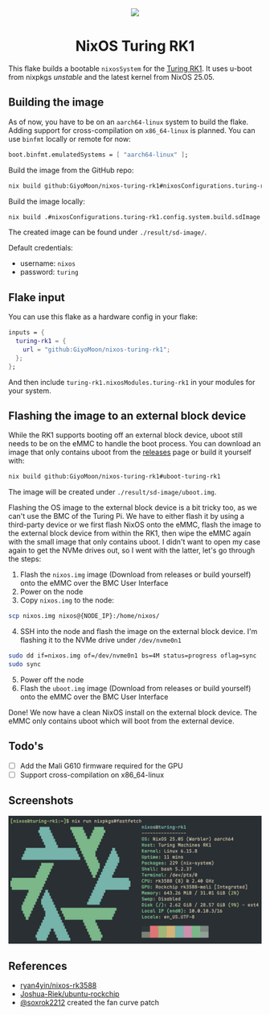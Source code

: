 <div align="center"><img src="assets/nixos.svg" width=200 /></div>
<h1 align="center">NixOS Turing RK1</h1>

This flake builds a bootable `nixosSystem` for the [Turing RK1](https://turingpi.com/product/turing-rk1/). It uses u-boot from nixpkgs _unstable_ and the latest kernel from NixOS 25.05.

## Building the image

As of now, you have to be on an `aarch64-linux` system to build the flake. Adding support for cross-compilation on `x86_64-linux` is planned. You can use `binfmt` locally or remote for now:

```nix
boot.binfmt.emulatedSystems = [ "aarch64-linux" ];
```

Build the image from the GitHub repo:

```bash
nix build github:GiyoMoon/nixos-turing-rk1#nixosConfigurations.turing-rk1.config.system.build.sdImage
```

Build the image locally:

```bash
nix build .#nixosConfigurations.turing-rk1.config.system.build.sdImage
```

The created image can be found under `./result/sd-image/`.

Default credentials:

- username: `nixos`
- password: `turing`

## Flake input

You can use this flake as a hardware config in your flake:

```nix
inputs = {
  turing-rk1 = {
    url = "github:GiyoMoon/nixos-turing-rk1";
  };
};
```

And then include `turing-rk1.nixosModules.turing-rk1` in your modules for your system.

## Flashing the image to an external block device

While the RK1 supports booting off an external block device, uboot still needs to be on the eMMC to handle the boot process. You can download an image that only contains uboot from the [releases](https://github.com/GiyoMoon/nixos-turing-rk1/releases) page or build it yourself with:

```bash
nix build github:GiyoMoon/nixos-turing-rk1#uboot-turing-rk1
```

The image will be created under `./result/sd-image/uboot.img`.

Flashing the OS image to the external block device is a bit tricky too, as we can't use the BMC of the Turing Pi. We have to either flash it by using a third-party device or we first flash NixOS onto the eMMC, flash the image to the external block device from within the RK1, then wipe the eMMC again with the small image that only contains uboot. I didn't want to open my case again to get the NVMe drives out, so I went with the latter, let's go through the steps:

1. Flash the `nixos.img` image (Download from releases or build yourself) onto the eMMC over the BMC User Interface
2. Power on the node
3. Copy `nixos.img` to the node:

```bash
scp nixos.img nixos@{NODE_IP}:/home/nixos/
```

4. SSH into the node and flash the image on the external block device. I'm flashing it to the NVMe drive under `/dev/nvme0n1`

```bash
sudo dd if=nixos.img of=/dev/nvme0n1 bs=4M status=progress oflag=sync
sudo sync
```

5. Power off the node
6. Flash the `uboot.img` image (Download from releases or build yourself) onto the eMMC over the BMC User Interface

Done! We now have a clean NixOS install on the external block device. The eMMC only contains uboot which will boot from the external device.

## Todo's

- [ ] Add the Mali G610 firmware required for the GPU
- [ ] Support cross-compilation on x86_64-linux

## Screenshots

![NixOS fastfetch](./assets/fastfetch.webp)

## References

- [ryan4yin/nixos-rk3588](https://github.com/ryan4yin/nixos-rk3588)
- [Joshua-Riek/ubuntu-rockchip](https://github.com/Joshua-Riek/ubuntu-rockchip)
- [@soxrok2212](https://github.com/soxrok2212) created the fan curve patch
